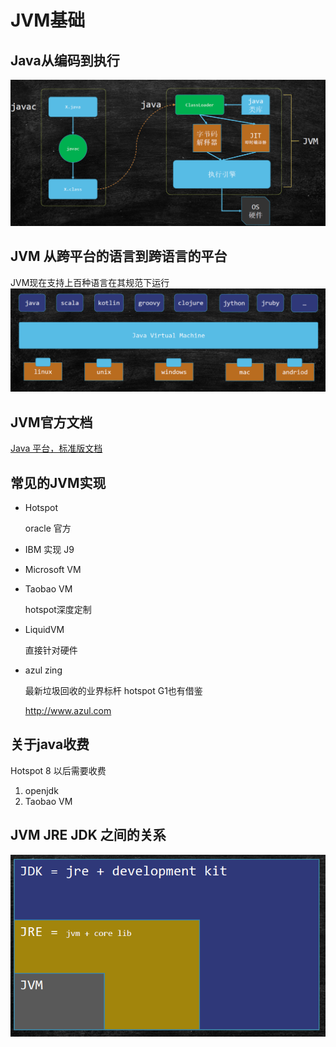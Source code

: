 JVM基础
===
## Java从编码到执行
  ![](img/java_code_to_run.png)
## JVM 从跨平台的语言到跨语言的平台

JVM现在支持上百种语言在其规范下运行
  ![](img/JVM_support_language.png)
## JVM官方文档
[Java 平台，标准版文档](https://docs.oracle.com/en/java/javase/)
## 常见的JVM实现
* Hotspot

  oracle 官方
* IBM 实现 J9   
* Microsoft VM
* Taobao VM

  hotspot深度定制
* LiquidVM

  直接针对硬件
* azul zing

  最新垃圾回收的业界标杆 hotspot G1也有借鉴

  http://www.azul.com
## 关于java收费

  Hotspot 8 以后需要收费
  1. openjdk
  1. Taobao VM
## JVM JRE JDK  之间的关系
![](img/JVM_JRE_JDK.png)